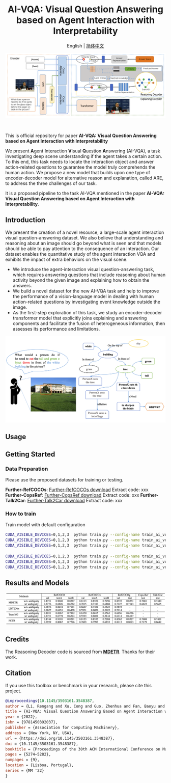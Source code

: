 <div align="center">

# AI-VQA: Visual Question Answering based on Agent Interaction with Interpretability
English | [简体中文](ai-vqa_zh.md)

![AI-VQA](../resources/ai_vqa_arch.png)

</div>

<br>



This is official repository for paper ********AI-VQA: Visual Question Answering based on Agent Interaction with Interpretability********

We present **A**gent **I**nteraction **V**isual **Q**uestion **A**nswering (AI-VQA), a task investigating deep scene understanding if the agent takes a certain action. To this end, this task needs to locate the interaction object and answer action-related questions to guarantee the model truly comprehends the human action. We propose a new model that builds upon one type of encoder-decoder model for alternative reason and explanation, called ARE, to address the three challenges of our task.

It is a proposed pipeline to the task AI-VQA mentioned in the paper ********AI-VQA: Visual Question Answering based on Agent Interaction with Interpretability********.

## Introduction
<div align="center">

</div>
We present the creation of a novel resource, a large-scale agent interaction visual question-answering dataset. We also believe that understanding and reasoning about an image should go beyond what is seen and that models should be able to pay attention to the consequence of an interaction. Our dataset enables the quantitative study of the agent interaction VQA and exhibits the impact of extra behaviors on the visual scene.

- We introduce the agent-interaction visual question-answering task, which requires answering questions that include reasoning about human activity beyond the given image and explaining how to obtain the answers.
- We build a novel dataset for the new AI-VQA task and help to improve the performance of a vision-language model in dealing with human action-related questions by investigating event knowledge outside the image.
- As the first-step exploration of this task, we study an encoder-decoder transformer model that explicitly joins explaining and answering components and facilitate the fusion of heterogeneous information, then assesses its performance and limitations.

<div align="center">

![AI-VQASample](../resources/ai_vqa_sample.png)
</div>

## Usage


## Getting Started
### Data Preparation

Please use the proposed datasets for training or testing.

**Further-RefCOCOs**: [Further-RefCOCOs download](xxx) Extract code: xxx
**Further-CopsRef**: [Further-CopsRef download](xxx) Extract code: xxx
**Further-Talk2Car**: [Further-Talk2Car download](xxx) Extract code: xxx


### How to train
Train model with default configuration

```bash
CUDA_VISIBLE_DEVICES=0,1,2,3  python train.py --config-name train_ai_vqa_8.1k_ACM trainer.gpus=4 +trainer.strategy=ddp trainer.gradient_clip_val=2 trainer.max_epochs=35
CUDA_VISIBLE_DEVICES=0,1,2,3  python train.py --config-name train_ai_vqa_42.9k_ACM trainer.gpus=4 +trainer.strategy=ddp trainer.gradient_clip_val=2 trainer.max_epochs=35
CUDA_VISIBLE_DEVICES=0,1,2,3  python train.py --config-name train_ai_vqa_144k_ACM trainer.gpus=4 +trainer.strategy=ddp trainer.gradient_clip_val=2 trainer.max_epochs=35

CUDA_VISIBLE_DEVICES=0,1,2,3  python train.py --config-name train_ai_vqa_8.1k_J trainer.gpus=4 +trainer.strategy=ddp trainer.gradient_clip_val=2 trainer.max_epochs=35
CUDA_VISIBLE_DEVICES=0,1,2,3  python train.py --config-name train_ai_vqa_42.9k_J trainer.gpus=4 +trainer.strategy=ddp trainer.gradient_clip_val=2 trainer.max_epochs=35
CUDA_VISIBLE_DEVICES=0,1,2,3  python train.py --config-name train_ai_vqa_144k_J trainer.gpus=4 +trainer.strategy=ddp trainer.gradient_clip_val=2 trainer.max_epochs=35
```


## Results and Models

<div align="center">

![experiments](../resources/fctr_results.jpg)
</div>

## Credits
The Reasoning Decoder code is sourced from **[MDETR](https://github.com/ashkamath/mdetr)**.  Thanks for their work.


## Citation
If you use this toolbox or benchmark in your research, please cite this project.
```bibtex
@inproceedings{10.1145/3503161.3548387,
author = {Li, Rengang and Xu, Cong and Guo, Zhenhua and Fan, Baoyu and Zhang, Runze and Liu, Wei and Zhao, Yaqian and Gong, Weifeng and Wang, Endong},
title = {AI-VQA: Visual Question Answering Based on Agent Interaction with Interpretability},
year = {2022},
isbn = {9781450392037},
publisher = {Association for Computing Machinery},
address = {New York, NY, USA},
url = {https://doi.org/10.1145/3503161.3548387},
doi = {10.1145/3503161.3548387},
booktitle = {Proceedings of the 30th ACM International Conference on Multimedia},
pages = {5274–5282},
numpages = {9},
location = {Lisboa, Portugal},
series = {MM '22}
}
```
